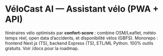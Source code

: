 ﻿# VéloCast AI — Assistant vélo (PWA + API)
Itinéraires vélo optimisés par **confort-score** : combine OSM/Leaflet, météo temps réel, open data d’accidents, et disponibilité vélos (GBFS). Monorepo : frontend Next.js (TS), backend Express (TS), ETL/ML Python. 100% outils gratuits.
Voir /docs pour la roadmap.